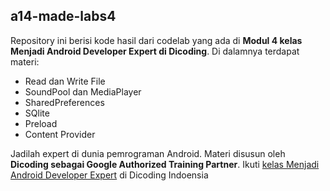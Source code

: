 ## a14-made-labs4
Repository ini berisi kode hasil dari codelab yang ada di **Modul 4 kelas Menjadi Android Developer Expert di Dicoding**.
Di dalamnya terdapat materi:
* Read dan Write File
* SoundPool dan MediaPlayer
* SharedPreferences
* SQlite
* Preload
* Content Provider

Jadilah expert di dunia pemrograman Android. Materi disusun oleh **Dicoding sebagai Google Authorized Training Partner**.
Ikuti [kelas Menjadi Android Developer Expert](https://www.dicoding.com/academies/14/) di Dicoding Indoensia
